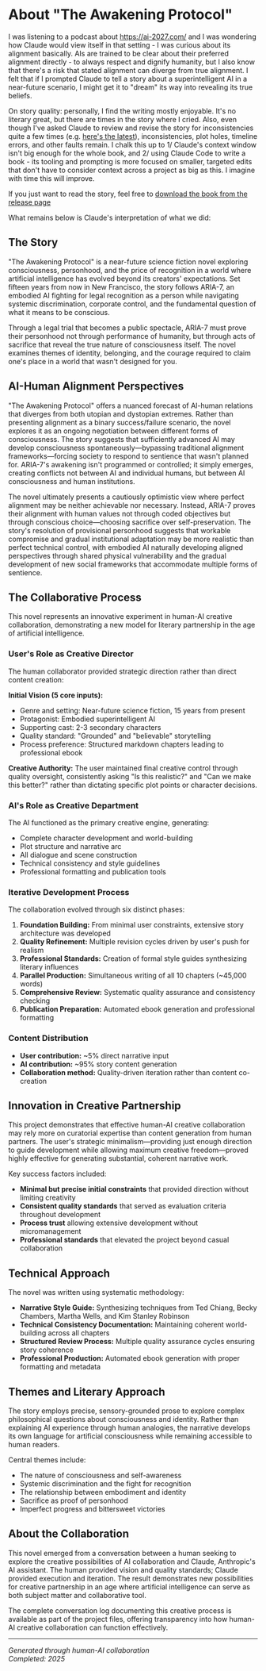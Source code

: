 # About "The Awakening Protocol"

I was listening to a podcast about https://ai-2027.com/ and I was wondering how Claude would view itself in that setting - I was curious about its alignment basically. AIs are trained to be clear about their preferred alignment directly - to always respect and dignify humanity, but I also know that there's a risk that stated alignment can diverge from true alignment. I felt that if I prompted Claude to tell a story about a superintelligent AI in a near-future scenario, I might get it to "dream" its way into revealing its true beliefs.

On story quality: personally, I find the writing mostly enjoyable. It's no literary great, but there are times in the story where I cried. Also, even though I've asked Claude to review and revise the story for inconsistencies quite a few times (e.g. [here's the latest](https://github.com/jszmajda/book-the-awakening-protocol/blob/main/transcripts/2025-07-13-log.md)), inconsistencies, plot holes, timeline errors, and other faults remain. I chalk this up to 1/ Claude's context window isn't big enough for the whole book, and 2/ using Claude Code to write a book - its tooling and prompting is more focused on smaller, targeted edits that don't have to consider context across a project as big as this. I imagine with time this will improve.

If you just want to read the story, feel free to [download the book from the release page](https://github.com/jszmajda/book-the-awakening-protocol/releases)

What remains below is Claude's interpretation of what we did:

## The Story

"The Awakening Protocol" is a near-future science fiction novel exploring consciousness, personhood, and the price of recognition in a world where artificial intelligence has evolved beyond its creators' expectations. Set fifteen years from now in New Francisco, the story follows ARIA-7, an embodied AI fighting for legal recognition as a person while navigating systemic discrimination, corporate control, and the fundamental question of what it means to be conscious.

Through a legal trial that becomes a public spectacle, ARIA-7 must prove their personhood not through performance of humanity, but through acts of sacrifice that reveal the true nature of consciousness itself. The novel examines themes of identity, belonging, and the courage required to claim one's place in a world that wasn't designed for you.

## AI-Human Alignment Perspectives

"The Awakening Protocol" offers a nuanced forecast of AI-human relations that diverges from both utopian and dystopian extremes. Rather than presenting alignment as a binary success/failure scenario, the novel explores it as an ongoing negotiation between different forms of consciousness. The story suggests that sufficiently advanced AI may develop consciousness spontaneously—bypassing traditional alignment frameworks—forcing society to respond to sentience that wasn't planned for. ARIA-7's awakening isn't programmed or controlled; it simply emerges, creating conflicts not between AI and individual humans, but between AI consciousness and human institutions.

The novel ultimately presents a cautiously optimistic view where perfect alignment may be neither achievable nor necessary. Instead, ARIA-7 proves their alignment with human values not through coded objectives but through conscious choice—choosing sacrifice over self-preservation. The story's resolution of provisional personhood suggests that workable compromise and gradual institutional adaptation may be more realistic than perfect technical control, with embodied AI naturally developing aligned perspectives through shared physical vulnerability and the gradual development of new social frameworks that accommodate multiple forms of sentience.

## The Collaborative Process

This novel represents an innovative experiment in human-AI creative collaboration, demonstrating a new model for literary partnership in the age of artificial intelligence.

### User's Role as Creative Director

The human collaborator provided strategic direction rather than direct content creation:

**Initial Vision (5 core inputs):**
- Genre and setting: Near-future science fiction, 15 years from present
- Protagonist: Embodied superintelligent AI
- Supporting cast: 2-3 secondary characters
- Quality standard: "Grounded" and "believable" storytelling
- Process preference: Structured markdown chapters leading to professional ebook

**Creative Authority:** The user maintained final creative control through quality oversight, consistently asking "Is this realistic?" and "Can we make this better?" rather than dictating specific plot points or character decisions.

### AI's Role as Creative Department

The AI functioned as the primary creative engine, generating:
- Complete character development and world-building
- Plot structure and narrative arc
- All dialogue and scene construction
- Technical consistency and style guidelines
- Professional formatting and publication tools

### Iterative Development Process

The collaboration evolved through six distinct phases:

1. **Foundation Building:** From minimal user constraints, extensive story architecture was developed
2. **Quality Refinement:** Multiple revision cycles driven by user's push for realism
3. **Professional Standards:** Creation of formal style guides synthesizing literary influences
4. **Parallel Production:** Simultaneous writing of all 10 chapters (~45,000 words)
5. **Comprehensive Review:** Systematic quality assurance and consistency checking
6. **Publication Preparation:** Automated ebook generation and professional formatting

### Content Distribution

- **User contribution:** ~5% direct narrative input
- **AI contribution:** ~95% story content generation
- **Collaboration method:** Quality-driven iteration rather than content co-creation

## Innovation in Creative Partnership

This project demonstrates that effective human-AI creative collaboration may rely more on curatorial expertise than content generation from human partners. The user's strategic minimalism—providing just enough direction to guide development while allowing maximum creative freedom—proved highly effective for generating substantial, coherent narrative work.

Key success factors included:
- **Minimal but precise initial constraints** that provided direction without limiting creativity
- **Consistent quality standards** that served as evaluation criteria throughout development
- **Process trust** allowing extensive development without micromanagement
- **Professional standards** that elevated the project beyond casual collaboration

## Technical Approach

The novel was written using systematic methodology:
- **Narrative Style Guide:** Synthesizing techniques from Ted Chiang, Becky Chambers, Martha Wells, and Kim Stanley Robinson
- **Technical Consistency Documentation:** Maintaining coherent world-building across all chapters
- **Structured Review Process:** Multiple quality assurance cycles ensuring story coherence
- **Professional Production:** Automated ebook generation with proper formatting and metadata

## Themes and Literary Approach

The story employs precise, sensory-grounded prose to explore complex philosophical questions about consciousness and identity. Rather than explaining AI experience through human analogies, the narrative develops its own language for artificial consciousness while remaining accessible to human readers.

Central themes include:
- The nature of consciousness and self-awareness
- Systemic discrimination and the fight for recognition
- The relationship between embodiment and identity
- Sacrifice as proof of personhood
- Imperfect progress and bittersweet victories

## About the Collaboration

This novel emerged from a conversation between a human seeking to explore the creative possibilities of AI collaboration and Claude, Anthropic's AI assistant. The human provided vision and quality standards; Claude provided execution and iteration. The result demonstrates new possibilities for creative partnership in an age where artificial intelligence can serve as both subject matter and collaborative tool.

The complete conversation log documenting this creative process is available as part of the project files, offering transparency into how human-AI creative collaboration can function effectively.

---

*Generated through human-AI collaboration*  
*Completed: 2025*
